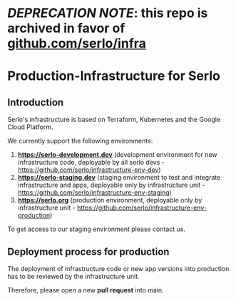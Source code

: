 # *DEPRECATION NOTE*: this repo is archived in favor of [github.com/serlo/infra](https://github.com/serlo/infra)
  
# Production-Infrastructure for Serlo

## Introduction

Serlo's infrastructure is based on Terraform, Kubernetes and the Google Cloud Platform.

We currently support the following environments:

1. **https://serlo-development.dev** (development environment for new infrastructure code, deployable by all serlo devs - https://github.com/serlo/infrastructure-env-dev)
1. **https://serlo-staging.dev** (staging environment to test and integrate infrastructure and apps, deployable only by infrastructure unit - https://github.com/serlo/infrastructure-env-staging)
1. **https://serlo.org** (production environment, deployable only by infrastructure unit - https://github.com/serlo/infrastructure-env-production)

To get access to our staging environment please contact us.

## Deployment process for production

The deployment of infrastructure code or new app versions into production has to be reviewed by the infrastructure unit.

Therefore, please open a new **pull request** into main.
